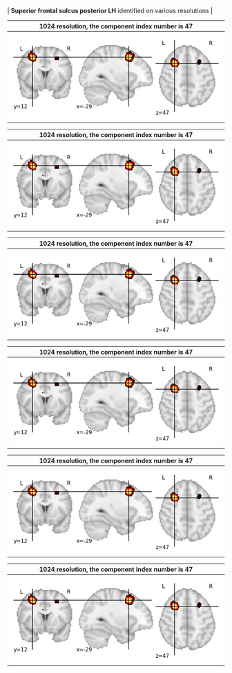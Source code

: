 


| **Superior frontal sulcus posterior LH** identified on various resolutions |

| 1024 resolution, the component index number is 47|  
|:---:|  
| ![Component 1024](../1024/final/47.jpg "From component 1024: Superior frontal sulcus posterior LH") |

| 1024 resolution, the component index number is 47|  
|:---:|  
| ![Component 1024](../1024/final/47.jpg "From component 1024: Superior frontal sulcus posterior LH") |

| 1024 resolution, the component index number is 47|  
|:---:|  
| ![Component 1024](../1024/final/47.jpg "From component 1024: Superior frontal sulcus posterior LH") |

| 1024 resolution, the component index number is 47|  
|:---:|  
| ![Component 1024](../1024/final/47.jpg "From component 1024: Superior frontal sulcus posterior LH") |

| 1024 resolution, the component index number is 47|  
|:---:|  
| ![Component 1024](../1024/final/47.jpg "From component 1024: Superior frontal sulcus posterior LH") |

| 1024 resolution, the component index number is 47|  
|:---:|  
| ![Component 1024](../1024/final/47.jpg "From component 1024: Superior frontal sulcus posterior LH") |